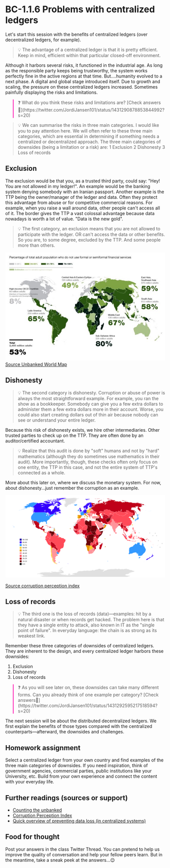 # BC-1.1.6 Problems with centralized ledgers

Let's start this session with the benefits of centralized ledgers (over decentralized ledgers, for example). 

>💡 The advantage of a centralized ledger is that it is pretty efficient. Keep in mind, efficient within that particular closed-off environment. 

Although it harbors several risks, it functioned in the industrial age. As long as the responsible party keeps being trustworthy, the system works perfectly fine in the active regions at that time. But….humanity evolved to a next phase. A digital and global stage introduced itself. Due to growth and scaling, the pressure on these centralized ledgers increased. Sometimes painfully displaying the risks and limitations. 

<blockquote style="border-color: #ff0bac"> ❓ What do you think these risks and limitations are? [Check answers🦉](https://twitter.com/JordiJansen101/status/1431290878853844992?s=20)
</blockquote>

> 💡 We can summarise the risks in three main categories. I would like you to pay attention here. We will often refer to these three main categories, which are essential in determining if something needs a centralized or decentralized approach. The three main categories of downsides (being a limitation or a risk) are:
1 Exclusion
2 Dishonesty
3 Loss of records 

## Exclusion

The exclusion would be that you, as a trusted third party, could say: "Hey! You are not allowed in my ledger!". An example would be the banking system denying somebody with an Iranian passport. Another example is the TTP being the owner/manager of the ledger and data. Often they protect this advantage from abuse or for competitive commercial reasons. For example, when you raise a wall around data, other people can't access all of it. The border gives the TTP a vast colossal advantage because data nowadays is worth a lot of value. "Data is the new gold". 

>💡 The first category, an exclusion means that you are not allowed to participate with the ledger. OR can't access the data or other benefits. So you are, to some degree, excluded by the TTP. And some people more than others. 

![map 1](https://raw.githubusercontent.com/koiosonline/literature-images/main/blockchain-level1/BC-1.1.6%20Problems%20with%20centralized%20ledgers-image2.jpg)
[Source Unbanked World Map](https://www.mckinsey.com/industries/financial-services/our-insights/counting-the-worlds-unbanked)

## Dishonesty
>💡 The second category is dishonesty. Corruption or abuse of power is always the most straightforward example. For example, you ran the show as a bookkeeper. Somebody can give you a few extra dollars to administer them a few extra dollars more in their account. Worse, you could also start creating dollars out of thin air because nobody can see or understand your entire ledger. 

Because this risk of dishonesty exists, we hire other intermediaries. Other trusted parties to check up on the TTP. They are often done by an auditor/certified accountant. 

>💡 Realize that this audit is done by "soft" humans and not by "hard" mathematics (although they do sometimes use mathematics in their audit). More importantly, though, these checks often only focus on one entity, the TTP in this case, and not the entire system of TTP's connected as a whole. 

More about this later on, where we discuss the monetary system. For now, about dishonesty...just remember the corruption as an example. 

![Overview corruption perception index](https://raw.githubusercontent.com/koiosonline/literature-images/main/blockchain-level1/BC-1.1.6%20Problems%20with%20centralized%20ledgers-image3.png)

[Source corruption perception index](https://en.wikipedia.org/wiki/Corruption_Perceptions_Index)

## Loss of records
>💡 The third one is the loss of records (data)—examples: hit by a natural disaster or when records get hacked. The problem here is that they have a single entity to attack, also known in IT as the "single point of failure". In everyday language: the chain is as strong as its weakest link. 


Remember these three categories of downsides of centralized ledgers. They are inherent to the design, and every centralized ledger harbors these downsides: 

1. Exclusion
2. Dishonesty
3. Loss of records

<blockquote style="border-color: #ff0bac"> ❓ As you will see later on, these downsides can take many different forms. Can you already think of one example per category? [Check answers🦉](https://twitter.com/JordiJansen101/status/1431292595217518594?s=20)</blockquote> 


The next session will be about the distributed decentralized ledgers. We first explain the benefits of those types compared with the centralized counterparts—afterward, the downsides and challenges. 


## Homework assignment 
Select a centralized ledger from your own country and find examples of the three main categories of downsides. If you need inspiration, think of government agencies, commercial parties, public institutions like your University, etc. Build from your own experience and connect the content with your everyday life. 

## Further readings (sources or support) 
* [Counting the unbanked](https://www.mckinsey.com/industries/financial-services/our-insights/counting-the-worlds-unbanked)
* [Corruption Perception Index](https://en.wikipedia.org/wiki/Corruption_Perceptions_Index)
* [Quick overview of preventing data loss (in centralized systems)](http://techgenix.com/prevent-data-loss/)

## Food for thought
Post your answers in the class Twitter Thread. You can pretend to help us improve the quality of conversation and help your fellow peers learn. But in the meantime, take a sneak peek at the answers…😉


